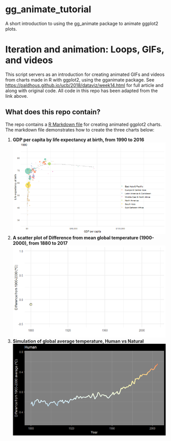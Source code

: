 # gg_animate_tutorial
A short introduction to using the gg_animate package to animate ggplot2 plots. 

# Iteration and animation: Loops, GIFs, and videos

This script servers as an introduction for creating animated GIFs and videos from charts made in R with ggplot2, using the gganimate package. See <https://paldhous.github.io/ucb/2018/dataviz/week14.html> for full article and along with original code.
All code in this repo has been adapted from the link above.

## What does this repo contain?

The repo contains a [R Markdown file](gg_animate.rmd) for creating animated ggplot2 charts. The markdown file demonstrates how to create the three charts below:

1. **GDP per capita by life expectancy at birth, from 1990 to 2016 ![Nations plot](animations/nations.gif)**
2. **A scatter plot of Difference from mean global temperature (1900-2000), from 1880 to 2017 ![Scatter plot](animations/warming_points.gif)**
3. **Simulation of global average temperature, Human vs Natural ![Line chart](animations/simulations.gif)**

